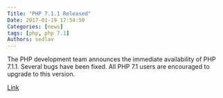 ```yaml
---
Title: "PHP 7.1.1 Released"
Date: 2017-01-19 17:54:50
Categories: [news]
tags: [php, php 7.1]
Authors: sedlav
---
```


The PHP development team announces the immediate availability of PHP 7.1.1. Several bugs have been fixed. All PHP 7.1 users are encouraged to upgrade to this version.

[Link](http://www.php.net/ChangeLog-7.php#7.1.1)
